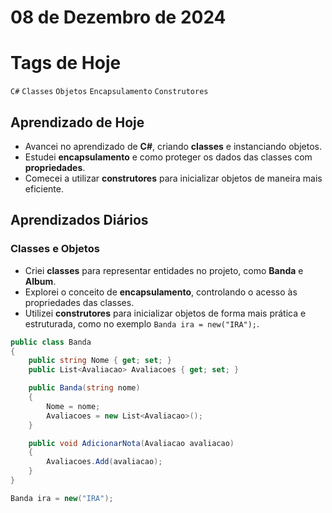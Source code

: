 # 08 de Dezembro de 2024

# Tags de Hoje

`C#` `Classes` `Objetos` `Encapsulamento` `Construtores`

## Aprendizado de Hoje

- Avancei no aprendizado de **C#**, criando **classes** e instanciando objetos.
- Estudei **encapsulamento** e como proteger os dados das classes com **propriedades**.
- Comecei a utilizar **construtores** para inicializar objetos de maneira mais eficiente.

## Aprendizados Diários

### **Classes e Objetos**

- Criei **classes** para representar entidades no projeto, como **Banda** e **Album**.
- Explorei o conceito de **encapsulamento**, controlando o acesso às propriedades das classes.
- Utilizei **construtores** para inicializar objetos de forma mais prática e estruturada, como no exemplo `Banda ira = new("IRA");`.

```csharp
public class Banda
{
    public string Nome { get; set; }
    public List<Avaliacao> Avaliacoes { get; set; }

    public Banda(string nome)
    {
        Nome = nome;
        Avaliacoes = new List<Avaliacao>();
    }

    public void AdicionarNota(Avaliacao avaliacao)
    {
        Avaliacoes.Add(avaliacao);
    }
}

Banda ira = new("IRA");
